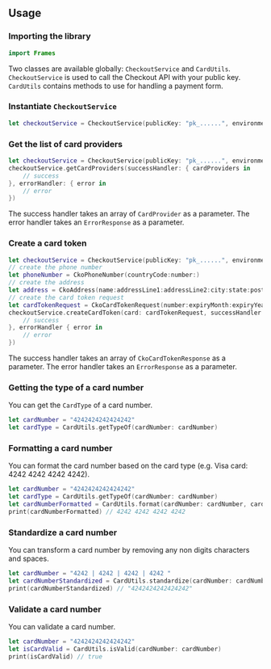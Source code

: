 ## Usage

### Importing the library

```swift
import Frames
```

Two classes are available globally: `CheckoutService` and `CardUtils`.
`CheckoutService` is used to call the Checkout API with your public key.
`CardUtils` contains methods to use for handling a payment form.

### Instantiate `CheckoutService`

```swift
let checkoutService = CheckoutService(publicKey: "pk_......", environment: .live)
```

### Get the list of card providers

```swift
let checkoutService = CheckoutService(publicKey: "pk_......", environment: .live)
checkoutService.getCardProviders(successHandler: { cardProviders in
    // success
}, errorHandler: { error in
    // error
})
```

The success handler takes an array of `CardProvider` as a parameter.
The error handler takes an `ErrorResponse` as a parameter.

### Create a card token

```swift
let checkoutService = CheckoutService(publicKey: "pk_......", environment: .live)
// create the phone number
let phoneNumber = CkoPhoneNumber(countryCode:number:)
// create the address
let address = CkoAddress(name:addressLine1:addressLine2:city:state:postcode:country:phone:)
// create the card token request
let cardTokenRequest = CkoCardTokenRequest(number:expiryMonth:expiryYear:cvv:name:billingAddress:)
checkoutService.createCardToken(card: cardTokenRequest, successHandler: { cardTokenResponse in
    // success
}, errorHandler { error in
    // error
})
```

The success handler takes an array of `CkoCardTokenResponse` as a parameter.
The error handler takes an `ErrorResponse` as a parameter.

### Getting the type of a card number

You can get the `CardType` of a card number.

```swift
let cardNumber = "4242424242424242"
let cardType = CardUtils.getTypeOf(cardNumber: cardNumber)
```

### Formatting a card number

You can format the card number based on the card type (e.g. Visa card: 4242 4242 4242 4242).

```swift
let cardNumber = "4242424242424242"
let cardType = CardUtils.getTypeOf(cardNumber: cardNumber)
let cardNumberFormatted = CardUtils.format(cardNumber: cardNumber, cardType: cardType)
print(cardNumberFormatted) // 4242 4242 4242 4242
```

### Standardize a card number

You can transform a card number by removing any non digits characters and spaces.

```swift
let cardNumber = "4242 | 4242 | 4242 | 4242 "
let cardNumberStandardized = CardUtils.standardize(cardNumber: cardNumber)
print(cardNumberStandardized) // "4242424242424242"
```

### Validate a card number

You can validate a card number.

```swift
let cardNumber = "4242424242424242"
let isCardValid = CardUtils.isValid(cardNumber: cardNumber)
print(isCardValid) // true
```

